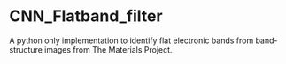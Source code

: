 # CNN_Flatband_filter
A python only implementation to identify flat electronic bands from band-structure images from The Materials Project.
